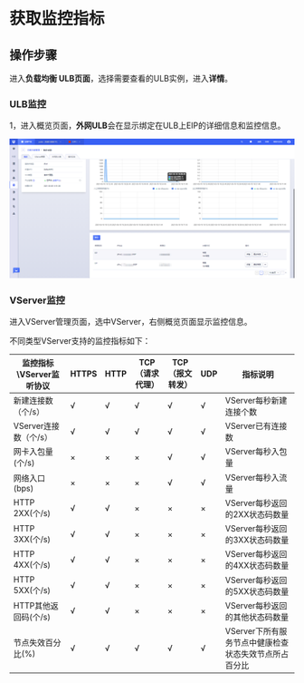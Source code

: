 

# 获取监控指标

## 操作步骤

进入**负载均衡 ULB页面**，选择需要查看的ULB实例，进入**详情**。

### ULB监控

1，进入概览页面，**外网ULB**会在显示绑定在ULB上EIP的详细信息和监控信息。

![](/images/ulbmonitor_new1.png)

### VServer监控

进入VServer管理页面，选中VServer，右侧概览页面显示监控信息。

不同类型VServer支持的监控指标如下：

| 监控指标\VServer监听协议 | HTTPS | HTTP | TCP（请求代理）|TCP（报文转发）| UDP |指标说明|
| --- | --- | --- | --- | --- | --- |--- |
| 新建连接数（个/s）| √  | √ | √ | √ | √ | VServer每秒新建连接个数|
| VServer连接数（个/s） | √  | √ | √ | √ | √ | VServer已有连接数 |
| 网卡入包量(个/s) | ×  | × | × | √| √ | VServer每秒入包量 |
| 网络入口(bps) | ×  | × | × | √ | √ | VServer每秒入流量 |
| HTTP 2XX(个/s) | √  | √ | × | × | × | VServer每秒返回的2XX状态码数量|
| HTTP 3XX(个/s) | √  | √ | × | × | × | VServer每秒返回的3XX状态码数量 |
| HTTP 4XX(个/s) | √  | √ | × | × | × | VServer每秒返回的4XX状态码数量 |
| HTTP 5XX(个/s) | √  | √ | × | × | × |VServer每秒返回的5XX状态码数量  |
| HTTP其他返回码(个/s) | √  | √ | × | × | × | VServer每秒返回的其他状态码数量 |
| 节点失效百分比(%)| √  | √ | √ | √ | √ | VServer下所有服务节点中健康检查状态失效节点所占百分比|









